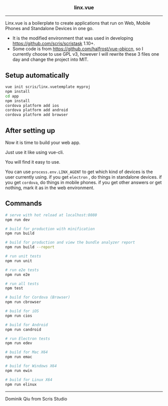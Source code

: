 <h3 align="center">linx.vue</h3>

---

Linx.vue is a boilerplate to create applications that run on Web, Mobile Phones and Standalone Devices in one go. 

- It is the modified environment that was used in developing <https://github.com/scris/scristask> 1.10+.
- Some code is from <https://github.com/halfrost/vue-objccn>, so I currently choose to use GPL v3, however I will rewrite these 3 files one day and change the project into MIT.

## Setup automatically

```bash
vue init scris/linx.vuetemplate myproj
npm install
cd app
npm install
cordova platform add ios
cordova platform add android
cordova platform add browser
```

## After setting up

Now it is time to build your web app.

Just use it like using vue-cli. 

You will find it easy to use.

You can use `process.env.LINX_AGENT` to get which kind of devices is the user currently using.
if you get `electron` , do things in standalone devices.
if you get `cordova`, do things in mobile phones.
if you get other answers or get nothing, mark it as in the web environment.


## Commands

``` bash
# serve with hot reload at localhost:8080
npm run dev

# build for production with minification
npm run build

# build for production and view the bundle analyzer report
npm run build --report

# run unit tests
npm run unit

# run e2e tests
npm run e2e

# run all tests
npm test

# build for Cordova (Browser)
npm run cbrowser

# build for iOS
npm run cios

# build for Android
npm run candroid

# run Electron tests
npm run edev

# build for Mac X64
npm run emac

# build for Windows X64
npm run ewin

# build for Linux X64
npm run elinux
```


---
Dominik Qiu from Scris Studio 
